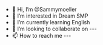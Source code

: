 - 👋 Hi, I’m @Sammymoeller
- 👀 I’m interested in Dream SMP
- 🌱 I’m currently learning English
- 💞️ I’m looking to collaborate on ---
- 📫 How to reach me ---

<!---
Sammymoeller/Sammymoeller is a ✨ special ✨ repository because its `README.md` (this file) appears on your GitHub profile.
You can click the Preview link to take a look at your changes.
--->
